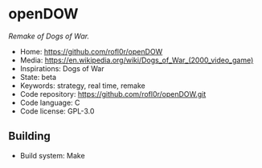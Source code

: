 # openDOW

_Remake of Dogs of War._

- Home: https://github.com/rofl0r/openDOW
- Media: <https://en.wikipedia.org/wiki/Dogs_of_War_(2000_video_game)>
- Inspirations: Dogs of War
- State: beta
- Keywords: strategy, real time, remake
- Code repository: https://github.com/rofl0r/openDOW.git
- Code language: C
- Code license: GPL-3.0

## Building

- Build system: Make
